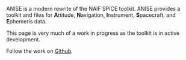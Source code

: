 ANISE is a modern rewrite of the NAIF SPICE toolkit. ANISE provides a toolkit and files for **A**ttitude, **N**avigation, **I**nstrument, **S**pacecraft, and **E**phemeris data.

This page is very much of a work in progress as the toolkit is in active development.

Follow the work on [Github](https://github.com/nyx-space/anise).